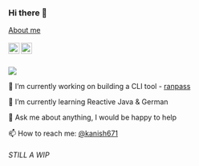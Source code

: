 ### Hi there 👋

<a href="https://kanish671.github.io" target="_blank">
  About me
</a>
<br/>
<br/>
<a href="https://www.linkedin.com/in/kanish671/" target="_blank">
  <img align="left" alt="Anish's LinkedIN" width="22px" src="https://raw.githubusercontent.com/peterthehan/peterthehan/master/assets/linkedin.svg" />
</a>
<a href="https://anishkrishnaswamy.medium.com/" target="_blank">
  <img align="left" alt="Anish's Medium Blog" width="22px" src="https://raw.githubusercontent.com/peterthehan/peterthehan/master/assets/medium.svg" />
</a>
<br/>
<br/>

![](https://visitor-badge.glitch.me/badge?page_id=kanish671.kanish671)


🔭 I’m currently working on building a CLI tool - [ranpass](https://github.com/kanish671/ranpass)

🌱 I’m currently learning Reactive Java & German

💬 Ask me about anything, I would be happy to help

📫 How to reach me: [@kanish671](https://www.linkedin.com/in/kanish671/)

###### STILL A WIP

<!--
**kanish671/kanish671** is a ✨ _special_ ✨ repository because its `README.md` (this file) appears on your GitHub profile.

Here are some ideas to get you started:

- 🔭 I’m currently working on ...
- 🌱 I’m currently learning ...
- 👯 I’m looking to collaborate on ...
- 🤔 I’m looking for help with ...
- 💬 Ask me about ...
- 📫 How to reach me: ...
- 😄 Pronouns: ...
- ⚡ Fun fact: ...
-->
